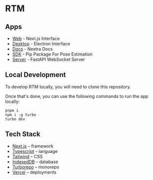# RTM

## Apps

- [Web](./apps/web/) - Next.js Interface
- [Desktop](./apps/desktop/) - Electron Interface
- [Docs](./apps/docs/) - Nextra Docs
- [SDK](./apps/sdk/) - Pip Package For Pose Estimation
- [Server](./apps/server/) - FastAPI WebSocket Server

## Local Development

To develop RTM locally, you will need to clone this repository.

Once that's done, you can use the following commands to run the app locally:

```
pnpm i
npm i -g turbo
turbo dev
```

## Tech Stack

- [Next.js](https://nextjs.org/) – framework
- [Typescript](https://www.typescriptlang.org/) – language
- [Tailwind](https://tailwindcss.com/) – CSS
- [IndexedDB](https://developer.mozilla.org/en-US/docs/Web/API/IndexedDB_API) – database
- [Turborepo](https://turbo.build/repo) – monorepo
- [Vercel](https://vercel.com/) – deployments

<!-- ![Alt](https://repobeats.axiom.co/api/embed/2f39348ed381d16e07997a9790c41fb503330a9c.svg "Repobeats analytics image") -->
